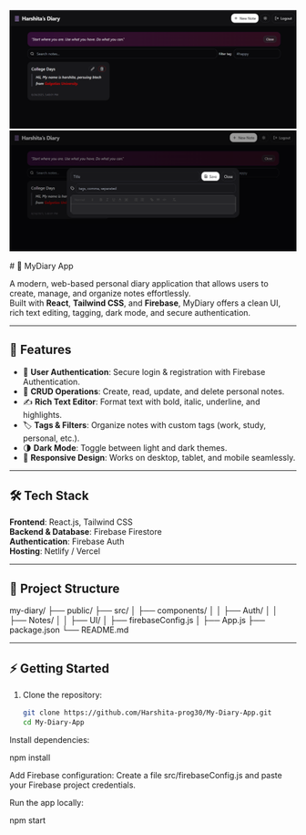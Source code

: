 <p align="center">
  <img src="https://github.com/Harshita-prog30/My-Diary-App/blob/main/MyDiary.png?raw=true" />
  <img src="https://github.com/Harshita-prog30/My-Diary-App/blob/main/Webfunctions.png?raw=true"/>
</p>
# 📔 MyDiary App

A modern, web-based personal diary application that allows users to create, manage, and organize notes effortlessly.  
Built with **React**, **Tailwind CSS**, and **Firebase**, MyDiary offers a clean UI, rich text editing, tagging, dark mode, and secure authentication.

---

## 🚀 Features

- 🔐 **User Authentication**: Secure login & registration with Firebase Authentication.  
- 📝 **CRUD Operations**: Create, read, update, and delete personal notes.  
- ✍️ **Rich Text Editor**: Format text with bold, italic, underline, and highlights.  
- 🏷️ **Tags & Filters**: Organize notes with custom tags (work, study, personal, etc.).  
- 🌗 **Dark Mode**: Toggle between light and dark themes.  
- 📱 **Responsive Design**: Works on desktop, tablet, and mobile seamlessly.  

---

## 🛠️ Tech Stack

**Frontend**: React.js, Tailwind CSS  
**Backend & Database**: Firebase Firestore  
**Authentication**: Firebase Auth  
**Hosting**: Netlify / Vercel  

---

## 📂 Project Structure
my-diary/
├── public/
├── src/
│ ├── components/
│ │ ├── Auth/
│ │ ├── Notes/
│ │ ├── UI/
│ ├── firebaseConfig.js
│ ├── App.js
├── package.json
└── README.md


---

## ⚡ Getting Started

1. Clone the repository:
   ```bash
   git clone https://github.com/Harshita-prog30/My-Diary-App.git
   cd My-Diary-App


Install dependencies:

npm install


Add Firebase configuration:
Create a file src/firebaseConfig.js and paste your Firebase project credentials.

Run the app locally:

npm start


